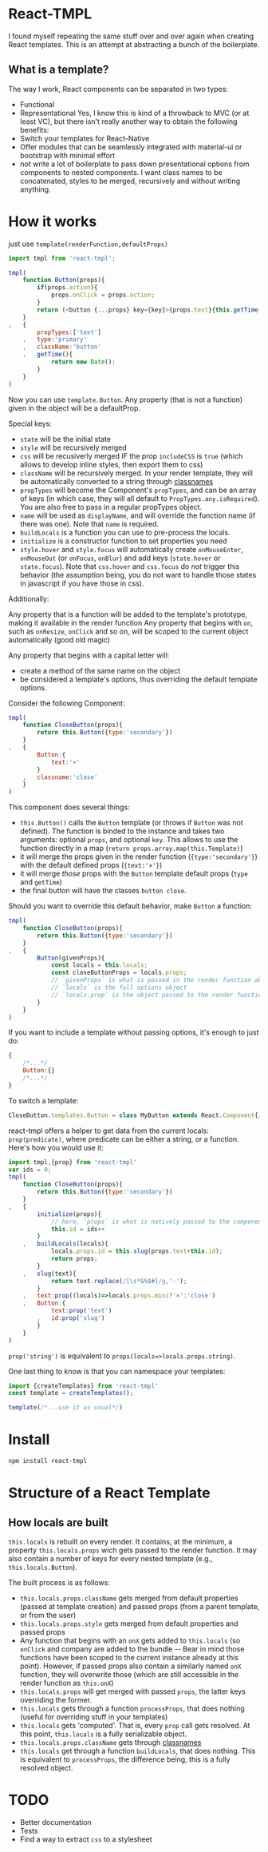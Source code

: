 # React-TMPL

I found myself repeating the same stuff over and over again when creating React templates. This is an attempt at abstracting a bunch of the boilerplate.

## What is a template?

The way I work, React components can be separated in two types:
- Functional
- Representational
Yes, I know this is kind of a throwback to MVC (or at least VC), but there isn't really another way to obtain the following benefits:
- Switch your templates for React-Native
- Offer modules that can be seamlessly integrated with material-ui or bootstrap with minimal effort
- not write a lot of boilerplate to pass down presentational options from components to nested components. I want class names to be concatenated, styles to be merged, recursively and without writing anything.


# How it works

just use `template(renderFunction,defaultProps)`

```js
import tmpl from 'react-tmpl';

tmpl(
	function Button(props){
		if(props.action){
			props.onClick = props.action;
		}
		return (<button {...props} key={key}>{props.text}{this.getTime()}</button>);
	}
,	{
		propTypes:['text']
	,	type:'primary'
	,	className:'button'
	,	getTime(){
			return new Date();
		}
	}
)
```
Now you can use `template.Button`.
Any property (that is not a function) given in the object will be a defaultProp.

Special keys:
- `state` will be the initial state
- `style` will be recursively merged
- `css` will be recusiverly merged IF the prop `includeCSS` is `true` (which allows to develop inline styles, then export them to css)
- `className` will be recursively merged. In your render template, they will be automatically converted to a string through [classnames](https://github.com/JedWatson/classnames)
- `propTypes` will become the Component's `propTypes`, and can be an array of keys (in which case, they will all default to `PropTypes.any.isRequired`). You are also free to pass in a regular propTypes object.
- `name` will be used as `displayName`, and will override the function name (if there was one). Note that `name` is required.
- `buildLocals` is a function you can use to pre-process the locals.
- `initialize` is a constructor function to set properties you need
- `style.hover` and `style.focus` will automatically create `onMouseEnter`, `onMouseOut` (or `onFocus`, `onBlur`) and add keys (`state.hover` or `state.focus`). Note that `css.hover` and `css.focus` do *not* trigger this behavior (the assumption being, you do not want to handle those states in javascript if you have those in css).

Additionally:

Any property that is a function will be added to the template's prototype, making it available in the render function
Any property that begins with `on`, such as `onResize`, `onClick` and so on, will be scoped to the current object automatically (good old magic)


Any property that begins with a capital letter will:
- create a method of the same name on the object
- be considered a template's options, thus overriding the default template options.

Consider the following Component:

```js
tmpl(
	function CloseButton(props){
		return this.Button({type:'secondary'})
	}
,	{
		Button:{
			text:'×'
		}
	,	classname:'close'
	}
)
```

This component does several things:
- `this.Button()` calls the `Button` template (or throws if `Button` was not defined). The function is binded to the instance and takes two arguments: optional `props`, and optional `key`. This allows to use the function directly in a map (`return props.array.map(this.Template)`)
- it will merge the props given in the render function (`{type:'secondary'}`) with the default defined props (`{text:'×'}`)
- it will merge *those* props with the `Button` template default props (`type` and `getTime`)
- the final button will have the classes `button close`.

Should you want to override this default behavior, make `Button` a function:

```js
tmpl(
	function CloseButton(props){
		return this.Button({type:'secondary'})
	}
,	{
		Button(givenProps){
			const locals = this.locals;
			const closeButtonProps = locals.props;
			// `givenProps` is what is passed in the render function above ({type:'secondary'})
			// `locals` is the full options object
			// `locals.prop` is the object passed to the render function
		}
	}
)
```

If you want to include a template without passing options, it's enough to just do:
```js
{
	/*...*/
	Button:{}
	/*...*/
}
```

To switch a template:

```js
CloseButton.templates.Button = class MyButton extends React.Component{/*...*/}
```

react-tmpl offers a helper to get data from the current locals:
`prop(predicate)`, where predicate can be either a string, or a function.
Here's how you would use it:

```js
import tmpl,{prop} from 'react-tmpl'
var ids = 0;
tmpl(
	function CloseButton(props){
		return this.Button({type:'secondary'})
	}
,	{
		initialize(props){
			// here, `props` is what is natively passed to the component
			this.id = ids++
		}
	,	buildLocals(locals){
			locals.props.id = this.slug(props.text+this.id);
			return props;
		}
	,	slug(text){
			return text.replace(/[\s*&%$#]/g,'-');
		}
	,	text:prop((locals)=>locals.props.mini?'×':'close')
	,	Button:{
			text:prop('text')
		,	id:prop('slug')
		}
	}
)
```

`prop('string')` is equivalent to `props(locals=>locals.props.string)`.

One last thing to know is that you can namespace your templates:

```js
import {createTemplates} from 'react-tmpl'
const template = createTemplates();

template(/*...use it as usual*/)
```

# Install

```sh
npm install react-tmpl
```

# Structure of a React Template

## How locals are built

`this.locals` is rebuilt on every render. It contains, at the minimum, a property `this.locals.props` wich gets passed to the render function. It may also contain a number of keys for every nested template (e.g., `this.locals.Button`).

The built process is as follows:
- `this.locals.props.className` gets merged from default properties (passed at template creation) and passed props (from a parent template, or from the user)
- `this.locals.props.style` gets merged from default properties and passed props
- Any function that begins with an `onX` gets added to `this.locals` (so `onClick` and company are added to the bundle -- Bear in mind those functions have been scoped to the current instance already at this point). However, if passed props also contain a similarly named `onX` function, they will overwrite those (which are still accessible in the render function as `this.onX`)
- `this.locals.props` will get merged with passed `props`, the latter keys overriding the former.
- `this.locals` gets through a function `processProps`, that does nothing (useful for overriding stuff in your templates)
- `this.locals` gets 'computed'. That is, every `prop` call gets resolved. At this point, `this.locals` is a fully serializable object.
- `this.locals.props.className` gets through [classnames](https://github.com/JedWatson/classnames)
- `this.locals` get through a function `buildLocals`, that does nothing. This is equivalent to `processProps`, the difference being, this is a fully resolved object.

# TODO

- Better documentation
- Tests
- Find a way to extract `css` to a stylesheet

